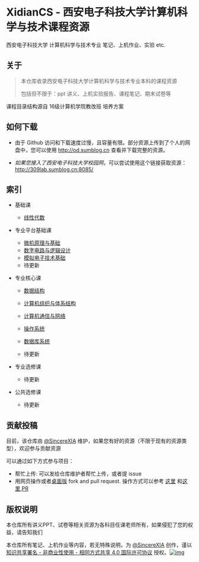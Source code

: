 # XidianCS - 西安电子科技大学计算机科学与技术课程资源

西安电子科技大学 计算机科学与技术专业 笔记、上机作业、实验 etc.



## 关于

> 本仓库收录西安电子科技大学计算机科学与技术专业本科的课程资源
>
> 包括但不限于：ppt 讲义、上机实验报告、课程笔记、期末试卷等

课程目录结构源自 16级计算机学院教改班 培养方案



## 如何下载

- 由于 Github 访问和下载速度过慢，且容量有限。部分资源上传到了个人的网盘中，您可以使用 <http://od.sumblog.cn> 查看并下载完整的资源。

- *如果您接入了西安电子科技大学校园网*，可以尝试使用这个链接获取资源：<http://309lab.sumblog.cn:8085/>




## 索引

- 基础课

  - [线性代数](基础课/线性代数)

- 专业平台基础课

  - [微机原理与基础](https://github.com/SincereXIA/XidianCS/tree/master/%E4%B8%93%E4%B8%9A%E5%B9%B3%E5%8F%B0%E5%9F%BA%E7%A1%80%E8%AF%BE/%E5%BE%AE%E6%9C%BA%E5%8E%9F%E7%90%86%E4%B8%8E%E7%B3%BB%E7%BB%9F%E8%AE%BE%E8%AE%A1)
  - [数字电路与逻辑设计](https://github.com/SincereXIA/XidianCS/tree/master/专业平台基础课/数字电路与逻辑设计/)
  - [模拟电子技术基础](https://github.com/SincereXIA/XidianCS/tree/master/%E4%B8%93%E4%B8%9A%E5%B9%B3%E5%8F%B0%E5%9F%BA%E7%A1%80%E8%AF%BE/%E6%A8%A1%E6%8B%9F%E7%94%B5%E5%AD%90%E6%8A%80%E6%9C%AF%E5%9F%BA%E7%A1%80)
  - 待更新

- 专业核心课

  - [数据结构](https://github.com/SincereXIA/XidianCS/tree/master/%E4%B8%93%E4%B8%9A%E6%A0%B8%E5%BF%83%E8%AF%BE/%E6%95%B0%E6%8D%AE%E7%BB%93%E6%9E%84)

  - [计算机组织与体系结构](https://github.com/SincereXIA/XidianCS/tree/master/%E4%B8%93%E4%B8%9A%E6%A0%B8%E5%BF%83%E8%AF%BE/%E8%AE%A1%E7%AE%97%E6%9C%BA%E7%BB%84%E7%BB%87%E4%B8%8E%E4%BD%93%E7%B3%BB%E7%BB%93%E6%9E%84)
  - [计算机通信与网络](https://github.com/SincereXIA/XidianCS/tree/master/%E4%B8%93%E4%B8%9A%E6%A0%B8%E5%BF%83%E8%AF%BE/%E8%AE%A1%E7%AE%97%E6%9C%BA%E9%80%9A%E4%BF%A1%E4%B8%8E%E7%BD%91%E7%BB%9C)
  - [操作系统](https://github.com/SincereXIA/XidianCS/tree/master/%E4%B8%93%E4%B8%9A%E6%A0%B8%E5%BF%83%E8%AF%BE/%E6%93%8D%E4%BD%9C%E7%B3%BB%E7%BB%9F)
  - [数据库系统](https://github.com/SincereXIA/XidianCS/tree/master/%E4%B8%93%E4%B8%9A%E6%A0%B8%E5%BF%83%E8%AF%BE/%E6%95%B0%E6%8D%AE%E5%BA%93%E7%B3%BB%E7%BB%9F)
  - 待更新

- 专业选修课
  - 待更新
- 公共选修课
  - 待更新



## 贡献投稿

目前，该仓库由 [@SincereXIA](https://github.com/SincereXIA/) 维护，如果您有好的资源（不限于现有的资源类型），欢迎参与贡献资源

可以通过如下方式参与项目：

- 帮忙上传: 可以发给仓库维护者帮忙上传，或者提 issue
- 用网页操作或者[桌面版](https://desktop.github.com/) fork and pull request. 操作方式可以参考 [这里](https://blog.csdn.net/qq_29277155/article/details/51048990) 和[这里](https://blog.csdn.net/zhangw0_0/article/details/50667891),[PR](https://blog.csdn.net/huutu/article/details/51018317)



## 版权说明

本仓库所有讲义PPT、试卷等相关资源为各科目任课老师所有，如果侵犯了您的权益，请告知我们

本仓库所有笔记、上机作业等内容，若无特殊说明，为 [@SincereXIA](https://github.com/SincereXIA/) 创作，谨以[知识共享署名 - 非商业性使用 - 相同方式共享 4.0 国际许可协议](http://creativecommons.org/licenses/by-nc-sa/4.0/) 授权。[![img](https://camo.githubusercontent.com/d81c1a80f6c3d68d5f1a80b016db6802aa480411/68747470733a2f2f692e6372656174697665636f6d6d6f6e732e6f72672f6c2f62792d6e632d73612f342e302f38307831352e706e67)](https://camo.githubusercontent.com/d81c1a80f6c3d68d5f1a80b016db6802aa480411/68747470733a2f2f692e6372656174697665636f6d6d6f6e732e6f72672f6c2f62792d6e632d73612f342e302f38307831352e706e67)



